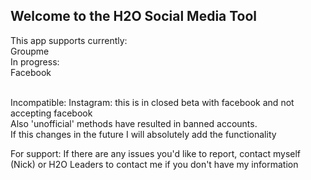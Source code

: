 ## Welcome to the H2O Social Media Tool

This app supports currently: <br>
Groupme <br>
In progress: <br>
Facebook <br>

<br>
Incompatible: 
Instagram: this is in closed beta with facebook and not accepting facebook <br>
Also 'unofficial' methods have resulted in banned accounts.<br>
  If this changes in the future I will absolutely add the functionality<br>



For support:
If there are any issues you'd like to report, contact myself (Nick) or H2O Leaders to contact me if you don't have my information

